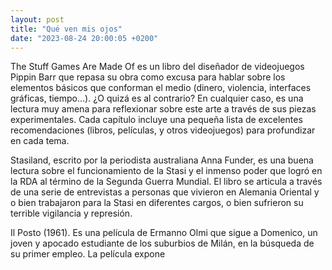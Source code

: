 ```yaml
---
layout: post
title: "Qué ven mis ojos"
date: "2023-08-24 20:00:05 +0200"
---
```

The Stuff Games Are Made Of es un libro del diseñador de videojuegos Pippin Barr que repasa su obra como excusa para hablar sobre los elementos básicos que conforman el medio (dinero, violencia, interfaces gráficas, tiempo…). ¿O quizá es al contrario? En cualquier caso, es una lectura muy amena para reflexionar sobre este arte a través de sus piezas experimentales. Cada capítulo incluye una pequeña lista de excelentes recomendaciones (libros, películas, y otros videojuegos) para profundizar en cada tema.

Stasiland, escrito por la periodista australiana Anna Funder, es una buena lectura sobre el funcionamiento de la Stasi y el inmenso poder que logró en la RDA al término de la Segunda Guerra Mundial. El libro se articula a través de una serie de entrevistas a personas que vivieron en Alemania Oriental y o bien trabajaron para la Stasi en diferentes cargos, o bien sufrieron su terrible vigilancia y represión.

Il Posto (1961). Es una película de Ermanno Olmi que sigue a Domenico, un joven y apocado estudiante de los suburbios de Milán, en la búsqueda de su primer empleo. La película expone 



